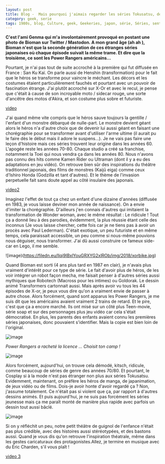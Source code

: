 ```yaml
---
layout: post
title: Blog -  Mais pourquoi j'aimais regarder les séries Tokusatsu, déjà ? 
category: geek, serie
tags: 1980s, blog, Culture, geek, Geekeries, japon, série, Séries, sentai, supersentai, tokusatsu
---
```

**C'est l'ami Genma qui m'a involontairement provoqué en postant une photo de Bioman sur Twitter / Mastodon. A mon grand âge (ah ah ), Bioman n'est que la seconde génération de ces étranges séries japonaises où chaque épisode suivait la même trame. Et dire que la troisième, ce sont les Power Rangers américains...**

Pourtant, je n'ai pas tout de suite accroché à la première qui fut diffusée en France : San Ku Kaï. On parle aussi de Henshin (transformation) pour le fait que le héros se transforme pour vaincre le méchant. Les décors et les costumes étaient particulièrement fauchés et pourtant avec un pouvoir de fascination étrange. J'ai plutôt accroché sur X-Or et avec le recul, je pense que c'était à cause de son incroyable moto / sidecar rouge, une sorte d'ancêtre des motos d'Akira, et son costume plus sobre et futuriste.

[video](https://www.youtube.com/watch?v=-l3EGGfxIz0)

J'ai quand même vite compris que le héros sauve toujours la gentille / l'enfant d'un monstre débarqué de nulle-part. Le monstre devient géant alors le héros n'a d'autre choix que de devenir lui aussi géant en faisant une chorégraphie pour se transformer avant d'utiliser l'arme ultime (il aurait pu le faire dès le début mais il adore le suspens...). Je ne vais pas faire une leçon d'histoire mais ces séries trouvent leur origine dans les années 60. L'apogée reste les années 70-80. Chaque studio a créé sa franchise, notamment la Toei qui nous vendra ça dans les années 80. Nous n'avons pas connu des hits comme Kamen Rider ou Ultraman (dont il y a eu des adaptations en jeu vidéo). On retrouve bien sûr des inspirations du théâtre traditionnel japonais, des films de monstres (Kaijū eiga) comme ceux d'Ishiro Honda (Godzilla et tant d'autres). Et le thème de l'invasion perpetuelle fait sans doute appel au côté insulaire des japonais.

[video2](https://www.youtube.com/watch?v=Dj1isyV3g3c)

Imaginez l'effet de tout ça chez un enfant d'une dizaine d'années (diffusée en 1983, je vous laisse deviner mon année de naissance). On a envie d'imiter la chorégraphie. D'ailleurs j'en connais d'autres qui imitaient la transformation de Wonder woman, avec le même résultat : Le ridicule ! Tout ça a donné lieu à des parodies, évidemment, la plus réussie étant celle des inconnus (Je vous laisse chercher, cette fois car je ne tiens pas à avoir un procès avec Paul Lederman). C'était exotique, un peu futuriste et en même temps, cela paraissait accessible, un peu comme si nous-même pouvions nous déguiser, nous transformer. J'ai dû aussi construire ce fameux side-car en Lego, il me semble.

![image)(https://filedn.eu/llqi9IBxlYouGRXYG2xlROb/img/2018/xorbike.jpg)

Quand Bioman est sorti (4 ans plus tard en 1987 en clair), je n'avais plus vraiment d'intérêt pour ce type de série. Le fait d'avoir plus de héros, de les voir intégrer un robot façon mecha, me faisait penser à d'autres séries aussi mythiques que Robotech (Macross pour les intimes) ou Goldorak. Le dessin animé Transformers cartonnait aussi. Mais après avoir vu tous les 44 épisodes de X-or, je peux vous dire qu'on a vraiment envie de passer à autre chose. Alors forcément, quand sont apparus les Power Rangers, je me suis dit que les américains avaient vraiment 2 trains de retard. Et le pire, c'est que ça a encore marché. Ils ont misé sur un côté plus Teen-movie, série soap et sur des personnages plus jeu vidéo car cela s'était démocratisé. En plus, les parents des enfants avaient connu les premières séries japonaises, donc pouvaient s'identifier. Mais la copie est bien loin de l'original.

![image](https://filedn.eu/llqi9IBxlYouGRXYG2xlROb/img/2018/powerangers.jpg)

*Power Rangers a racheté la licence ... Choisit ton camp !*

![image](https://filedn.eu/llqi9IBxlYouGRXYG2xlROb/img/2018/bioman.jpg)

Alors forcément, aujourd'hui, on trouve cela démodé, kitsch, ridicule, comme beaucoup de séries de genre des années 70/80. Et pourtant, le Cosplay si à la mode n'est pas étranger non plus aux séries Tokusatsu. Evidemment, maintenant, on préfère les héros de manga, de japanimation, de jeux vidéo ou de films. Dois-je avoir honte d'avoir regardé ça ? Non, j'assume totalement. Ce n'était pas si violent que ça, par rapport à d'autres dessins animés. Et puis aujourd'hui, je ne suis pas forcément les séries jeunesse mais ça me paraît monté de manière plus rapide avec parfois un dessin tout aussi bâclé.

![image](https://filedn.eu/llqi9IBxlYouGRXYG2xlROb/img/2018/tokusatsu.jpg)

Si on y réfléchit un peu, notre petit théâtre de guignol de l'enfance n'était pas plus crédible, avec des histoires aussi stéréotypées, et des bastons aussi. Quand je vous dis qu'on retrouve l'inspiration théatrale, même dans les gestes caricaturaux des protagonistes.Allez, je termine en musique avec du Eric Charden, s'il vous plaît !

[video 3](https://www.youtube.com/watch?v=9xjw1nI1lh4)
